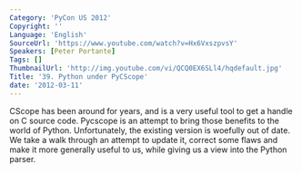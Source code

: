 ```yaml
---
Category: 'PyCon US 2012'
Copyright: ''
Language: 'English'
SourceUrl: 'https://www.youtube.com/watch?v=Hx6VxszpvsY'
Speakers: [Peter Portante]
Tags: []
ThumbnailUrl: 'http://img.youtube.com/vi/QCQ0EX6SLl4/hqdefault.jpg'
Title: '39. Python under PyCScope'
date: '2012-03-11'
---
```

CScope has been around for years, and is a very useful tool to get a handle on
C source code. Pycscope is an attempt to bring those benefits to the world of
Python. Unfortunately, the existing version is woefully out of date. We take a
walk through an attempt to update it, correct some flaws and make it more
generally useful to us, while giving us a view into the Python parser.
